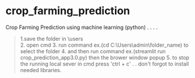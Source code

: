 # crop_farming_prediction
Crop Farming Prediction using machine learning (python)
.
.
.
.
> 1.save the folder in \users\
> 2. open cmd 
> 3. run command ex.(cd C:\Users\admin\folder_name) to select the folder
> 4. and then run command ex.(streamlit run crop_prediction_app3.0.py) then the brower window popup
> 5. to stop the running local sever in cmd press 'ctrl + c'
.
.
> don't forgot to install needed libraries.
